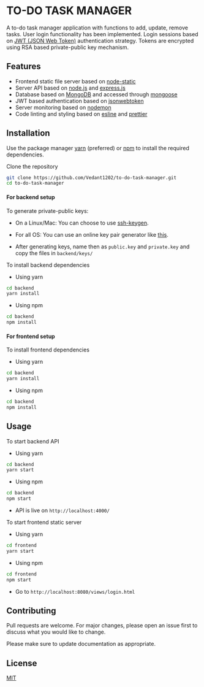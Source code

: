 # TO-DO TASK MANAGER

A to-do task manager application with functions to add, update, remove tasks. User login functionality has been implemented.
Login sessions based on [JWT (JSON Web Token)](https://jwt.io/) authentication strategy. Tokens are encrypted using RSA based private-public key mechanism.

## Features

 - Frontend static file server based on [node-static](https://www.npmjs.com/package/node-static)
 - Server API based on [node.js](https://nodejs.org/en/) and [express.js](https://expressjs.com/)
 - Database based on [MongoDB](https://www.mongodb.com/) and accessed through [mongoose](https://mongoosejs.com/)
 - JWT based authentication based on [jsonwebtoken](https://www.npmjs.com/package/jsonwebtoken)
 - Server monitoring based on [nodemon](https://nodemon.io/)
 - Code linting and styling based on [esline](https://eslint.org/) and [prettier](https://prettier.io/)

## Installation

Use the package manager [yarn](https://classic.yarnpkg.com/en/) (preferred) or [npm](https://www.npmjs.com/) to install the
required dependencies.

Clone the repository
```bash
git clone https://github.com/Vedant1202/to-do-task-manager.git
cd to-do-task-manager
```

#### For backend setup

To generate private-public keys:

- On a Linux/Mac:
You can choose to use [ssh-keygen](https://www.ssh.com/ssh/keygen/).

- For all OS:
You can use an online key pair generator like [this](https://travistidwell.com/jsencrypt/demo/).

- After generating keys, name then as `public.key` and `private.key` and copy the files in `backend/keys/`

To install backend dependencies

- Using yarn
```bash
cd backend
yarn install
```

- Using npm
```bash
cd backend
npm install
```

#### For frontend setup

To install frontend dependencies

 - Using yarn

```bash
cd backend
yarn install
```

 - Using npm

```bash
cd backend
npm install
```

## Usage

To start backend API

 - Using yarn

```bash
cd backend
yarn start
```

 - Using npm

```bash
cd backend
npm start
```

 - API is live on `http://localhost:4000/`


To start frontend static server

 - Using yarn

```bash
cd frontend
yarn start
```

 - Using npm

```bash
cd frontend
npm start
```

 - Go to `http://localhost:8080/views/login.html`


## Contributing
Pull requests are welcome. For major changes, please open an issue first to discuss what you would like to change.

Please make sure to update documentation as appropriate.

## License
[MIT](https://choosealicense.com/licenses/mit/)